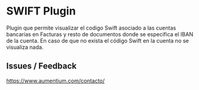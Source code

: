 # SWIFT Plugin

Plugin que permite visualizar el codigo Swift asociado a las cuentas bancarias en Facturas y resto de documentos donde se especifica el IBAN de la cuenta.
En caso de que no exista el código Swift en la cuenta no se visualiza nada.

## Issues / Feedback

https://www.aumentium.com/contacto/

